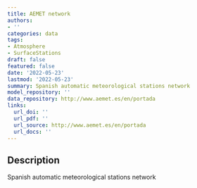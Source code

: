 ```yaml
---
title: AEMET network
authors:
- ''
categories: data
tags:
- Atmosphere
- SurfaceStations
draft: false
featured: false
date: '2022-05-23'
lastmod: '2022-05-23'
summary: Spanish automatic meteorological stations network
model_repository: ''
data_repository: http://www.aemet.es/en/portada
links:
  url_doi: ''
  url_pdf: ''
  url_source: http://www.aemet.es/en/portada
  url_docs: ''
---
```


## Description

Spanish automatic meteorological stations network

